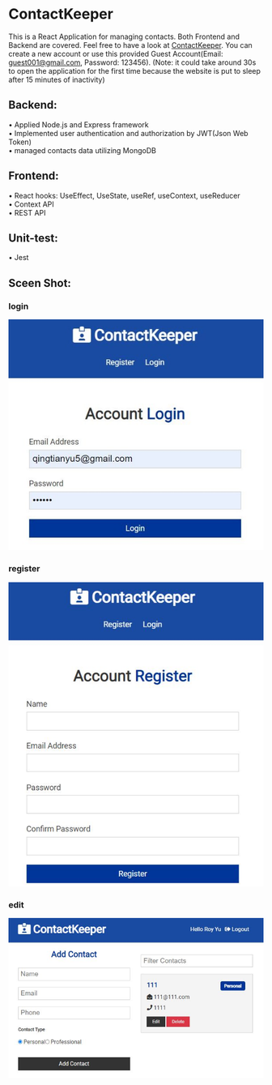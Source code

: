 # ContactKeeper

This is a React Application for managing contacts. Both Frontend and Backend are covered. Feel free to have a look at [ContactKeeper](https://contactkeeper-hnws.onrender.com). You can create a new account or use this provided Guest Account(Email: guest001@gmail.com, Password: 123456).
(Note: it could take around 30s to open the application for the first time because the website is put to sleep after 15 minutes of inactivity)

## Backend: <br />

• Applied Node.js and Express framework <br />
• Implemented user authentication and authorization by JWT(Json Web Token) <br />
• managed contacts data utilizing MongoDB <br />

## Frontend: <br />

• React hooks: UseEffect, UseState, useRef, useContext, useReducer <br />
• Context API <br />
• REST API <br />

## Unit-test: <br />

• Jest <br />

## Sceen Shot: <br />

### login

![](/images/login1.JPG)

### register

![](/images/register1.JPG)

### edit

![](/images/manage1.JPG)
